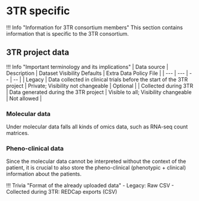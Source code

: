 # 3TR specific

!!! Info "Information for 3TR consortium members"
    This section contains information that is specific to the 3TR consortium.

## 3TR project data

!!! Info "Important terminology and its implications"
    | Data source | Description | Dataset Visibility Defaults | Extra Data Policy File |
    | --- | --- | -- | -- |
    | Legacy | Data collected in clinical trials before the start of the 3TR project | Private; Visibility not changeable | Optional |
    | Collected during 3TR | Data generated during the 3TR project | Visible to all; Visibility changeable | Not allowed |

### Molecular data

Under molecular data falls all kinds of omics data, such as RNA-seq count matrices.

### Pheno-clinical data

Since the molecular data cannot be interpreted without the context of the patient,
it is crucial to also store the pheno-clinical (phenotypic + clinical) 
information about the patients.

!!! Trivia "Format of the already uploaded data"
    - Legacy: Raw CSV
    - Collected during 3TR: REDCap exports (CSV)
